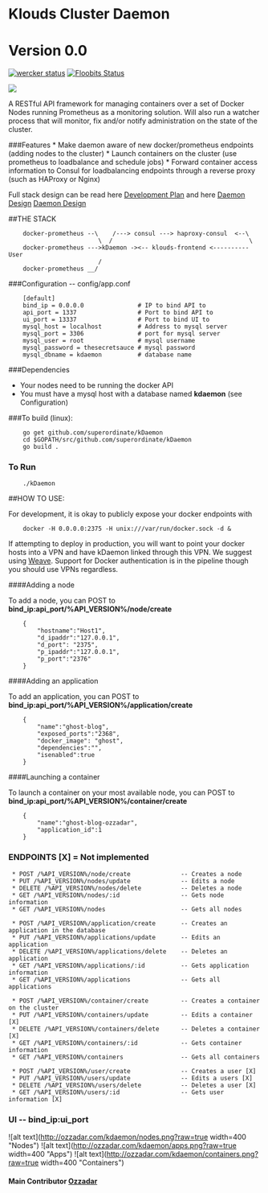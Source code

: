 # Klouds Cluster Daemon
# Version 0.0 
[![wercker status](https://app.wercker.com/status/7a1a06d652cb003d898554754a8c3c3d/s/master "wercker status")](https://app.wercker.com/project/bykey/7a1a06d652cb003d898554754a8c3c3d)
[![Floobits Status](https://floobits.com/ozzadar/Pauls_Dojo.svg)](https://floobits.com/ozzadar/Pauls_Dojo/redirect)


<img src="http://www.ozzadar.com/klouds.png" align="center"/>


A RESTful API framework for managing containers over a set of Docker Nodes running Prometheus as a monitoring solution.
Will also run a watcher process that will monitor, fix and/or notify administration on the state of the cluster.

###Features
	* Make daemon aware of new docker/prometheus endpoints (adding nodes to the cluster)
	* Launch containers on the cluster (use prometheus to loadbalance and schedule jobs)
	* Forward container access information to Consul for loadbalancing endpoints through a reverse proxy (such as HAProxy or Nginx)


Full stack design can be read here 
	 [Development Plan][Development Plan] and here
	 [Daemon Design] [Daemon Design]


##THE STACK

```
	docker-prometheus --\    /---> consul ---> haproxy-consul  <--\
				   		 \	/									   \
	docker-prometheus --->kDaemon -><-- klouds-frontend <----------User
				   		 /					 
	docker-prometheus __/	 

```

###Configuration -- config/app.conf

```
	[default]
	bind_ip = 0.0.0.0   			# IP to bind API to
	api_port = 1337				    # Port to bind API to
	ui_port = 13337					# Port to bind UI to
	mysql_host = localhost 			# Address to mysql server
	mysql_port = 3306				# port for mysql server
	mysql_user = root				# mysql username
	mysql_password = thesecretsauce	# mysql password
	mysql_dbname = kdaemon			# database name

```

###Dependencies

+ Your nodes need to be running the docker API
+ You must have a mysql host with a database named **kdaemon**  (see Configuration)


###To build (linux):


```
	go get github.com/superordinate/kDaemon
	cd $GOPATH/src/github.com/superordinate/kDaemon
	go build .

```
### To Run

``` 
	./kDaemon

```

##HOW TO USE:

For development, it is okay to publicly expose your docker endpoints with
```
	docker -H 0.0.0.0:2375 -H unix:///var/run/docker.sock -d &
```

If attempting to deploy in production, you will want to point your docker hosts into a VPN and have kDaemon linked through this VPN. We suggest using [Weave][Weave]. Support for Docker authentication is in the pipeline though you should use VPNs regardless.

####Adding a node

To add a node, you can POST to **bind_ip:api_port/%API_VERSION%/node/create**
```
    {
        "hostname":"Host1",
        "d_ipaddr":"127.0.0.1",
        "d_port": "2375",
        "p_ipaddr":"127.0.0.1",
        "p_port":"2376"
    }
```

####Adding an application

To add an application, you can POST to **bind_ip:api_port/%API_VERSION%/application/create**
```
    {
        "name":"ghost-blog",
        "exposed_ports":"2368",
        "docker_image": "ghost",
        "dependencies":"",
        "isenabled":true
    }
```

####Launching a container

To launch a container on your most available node, you can POST to **bind_ip:api_port/%API_VERSION%/container/create**
```
    {
        "name":"ghost-blog-ozzadar",
        "application_id":1
    }
```

### ENDPOINTS [X] = Not implemented
```
 * POST /%API_VERSION%/node/create  			-- Creates a node
 * PUT /%API_VERSION%/nodes/update 			 	-- Edits a node
 * DELETE /%API_VERSION%/nodes/delete  			-- Deletes a node
 * GET /%API_VERSION%/nodes/:id  				-- Gets node information
 * GET /%API_VERSION%/nodes  					-- Gets all nodes
 
 * POST /%API_VERSION%/application/create  		-- Creates an application in the database
 * PUT /%API_VERSION%/applications/update  		-- Edits an application
 * DELETE /%API_VERSION%/applications/delete  	-- Deletes an application
 * GET /%API_VERSION%/applications/:id  		-- Gets application information
 * GET /%API_VERSION%/applications  			-- Gets all applications

 * POST /%API_VERSION%/container/create  		-- Creates a container on the cluster
 * PUT /%API_VERSION%/containers/update  		-- Edits a container [X]
 * DELETE /%API_VERSION%/containers/delete  	-- Deletes a container [X]
 * GET /%API_VERSION%/containers/:id  			-- Gets container information
 * GET /%API_VERSION%/containers  				-- Gets all containers

 * POST /%API_VERSION%/user/create  			-- Creates a user [X]
 * PUT /%API_VERSION%/users/update  			-- Edits a users [X]
 * DELETE /%API_VERSION%/users/delete  			-- Deletes a user [X]
 * GET /%API_VERSION%/users/:id  				-- Gets user information [X]
 ```

### UI -- bind_ip:ui_port

![alt text](http://ozzadar.com/kdaemon/nodes.png?raw=true width=400 "Nodes")
![alt text](http://ozzadar.com/kdaemon/apps.png?raw=true width=400 "Apps")
![alt text](http://ozzadar.com/kdaemon/containers.png?raw=true width=400 "Containers")

#### Main Contributor [Ozzadar](https://github.com/Ozzadar)
[Development Plan]: https://docs.google.com/document/d/1A4-0g1E52wdW9L-hoeAZzay5Uotv1GcBPtXLU1msw2w/edit?usp=sharing
[Daemon Design]: https://docs.google.com/document/d/1EkI7uQzdt1xMwb1etcweYQFCLthK_l9aHZvHOunshzs/edit?usp=sharing
[Weave]: http://www.weave.works/
